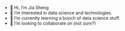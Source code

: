 - 👋 Hi, I’m Jia Sheng
- 👀 I’m interested in data science and technologies.
- 🌱 I’m currently learning a bunch of data science stuff.
- 💞️ I’m looking to collaborate on (not sure?)

